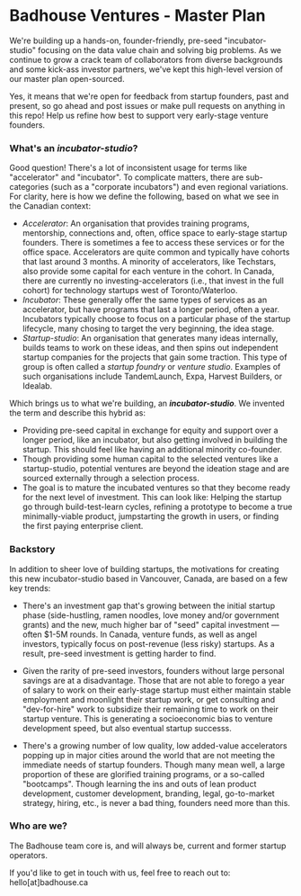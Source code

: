 # Badhouse Ventures - Master Plan

We're building up a hands-on, founder-friendly, pre-seed "incubator-studio" focusing on the data value chain and solving big problems. As we continue to grow a crack team of collaborators from diverse backgrounds and some kick-ass investor partners, we've kept this high-level version of our master plan open-sourced.

Yes, it means that we're open for feedback from startup founders, past and present, so go ahead and post issues or make pull requests on anything in this repo! Help us refine how best to support very early-stage venture founders.

### What's an _incubator-studio_?

Good question! There's a lot of inconsistent usage for terms like "accelerator" and "incubator". To complicate matters, there are sub-categories (such as a "corporate incubators") and even regional variations. For clarity, here is how we define the following, based on what we see in the Canadian context:
* _Accelerator_: An organisation that provides training programs, mentorship, connections and, often, office space to early-stage startup founders. There is sometimes a fee to access these services or for the office space. Accelerators are quite common and typically have cohorts that last around 3 months. A minority of accelerators, like Techstars, also provide some capital for each venture in the cohort. In Canada, there are currently no investing-accelerators (i.e., that invest in the full cohort) for technology startups west of Toronto/Waterloo. 
* _Incubator_: These generally offer the same types of services as an accelerator, but have programs that last a longer period, often a year. Incubators typically choose to focus on a particular phase of the startup lifecycle, many chosing to target the very beginning, the idea stage.
* _Startup-studio_: An organisation that generates many ideas internally, builds teams to work on these ideas, and then spins out independent startup companies for the projects that gain some traction. This type of group is often called a _startup foundry_ or _venture studio_. Examples of such organisations include TandemLaunch, Expa, Harvest Builders, or Idealab.

Which brings us to what we're building, an **_incubator-studio_**. We invented the term and describe this hybrid as:
* Providing pre-seed capital in exchange for equity and support over a longer period, like an incubator, but also getting involved in building the startup. This should feel like having an additional minority co-founder.
* Though providing some human capital to the selected ventures like a startup-studio, potential ventures are beyond the ideation stage and are sourced externally through a selection process.
* The goal is to mature the incubated ventures so that they become ready for the next level of investment. This can look like: Helping the startup go through build-test-learn cycles, refining a prototype to become a true minimally-viable product, jumpstarting the growth in users, or finding the first paying enterprise client.

### Backstory

In addition to sheer love of building startups, the motivations for creating this new incubator-studio based in Vancouver, Canada, are based on a few key trends:

* There's an investment gap that's growing between the initial startup phase (side-hustling, ramen noodles, love money and/or government grants) and the new, much higher bar of "seed" capital investment — often $1-5M rounds. In Canada, venture funds, as well as angel investors, typically focus on post-revenue (less risky) startups. As a result, pre-seed investment is getting harder to find.

* Given the rarity of pre-seed investors, founders without large personal savings are at a disadvantage. Those that are not able to forego a year of salary to work on their early-stage startup must either maintain stable employment and moonlight their startup work, or get consulting and "dev-for-hire" work to subsidize their remaining time to work on their startup venture. This is generating a socioeconomic bias to venture development speed, but also eventual startup successs.

* There's a growing number of low quality, low added-value accelerators popping up in major cities around the world that are not meeting the immediate needs of startup founders. Though many mean well, a large proportion of these are glorified training programs, or a so-called "bootcamps". Though learning the ins and outs of lean product development, customer development, branding, legal, go-to-market strategy, hiring, etc., is never a bad thing, founders need more than this.

### Who are we?

The Badhouse team core is, and will always be, current and former startup operators.

If you'd like to get in touch with us, feel free to reach out to: hello[at]badhouse.ca
